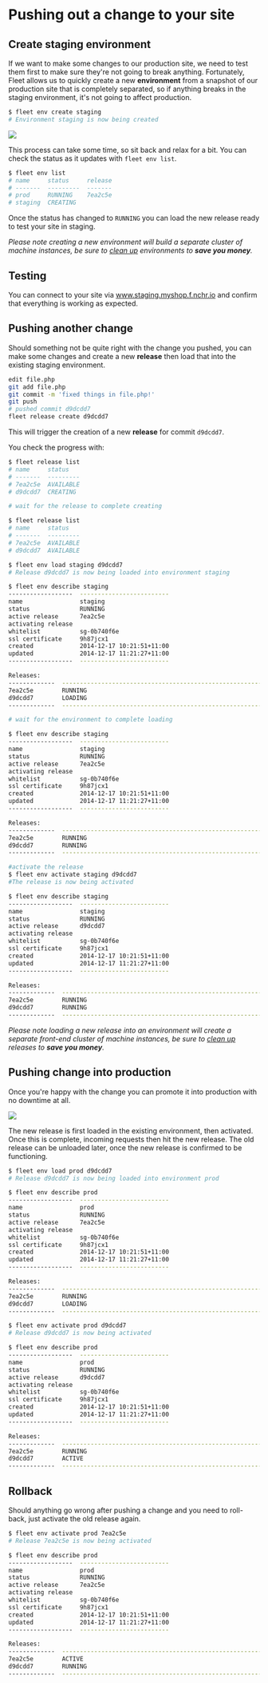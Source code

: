 # Pushing out a change to your site

## Create staging environment

If we want to make some changes to our production site, we need to test them first
to make sure they're not going to break anything. Fortunately, Fleet allows us to
quickly create a new **environment** from a snapshot of our production site that
is completely separated, so if anything breaks in the staging environment, it's
not going to affect production.

```bash
$ fleet env create staging
# Environment staging is now being created
```

![](/getting-started/fleet-new-env.png)

This process can take some time, so sit back and relax for a bit.
You can check the status as it updates with `fleet env list`.

```bash
$ fleet env list
# name     status     release
# -------  ---------  -------
# prod     RUNNING    7ea2c5e
# staging  CREATING

```

Once the status has changed to `RUNNING` you can load the new release ready to test your site in
staging.

_Please note creating a new environment will build a separate cluster of machine instances, be sure to
[clean up](/getting-started/cleaning-up-environments/) environments to **save you money**._

## Testing

You can connect to your site via www.staging.myshop.f.nchr.io and confirm
that everything is working as expected.

## Pushing another change

Should something not be quite right with the change you pushed, you can make
some changes and create a new **release** then load that into the existing
staging environment.

```bash
edit file.php
git add file.php
git commit -m 'fixed things in file.php!'
git push
# pushed commit d9dcdd7
fleet release create d9dcdd7
```

This will trigger the creation of a new **release** for commit `d9dcdd7`.

You check the progress with:

```bash
$ fleet release list
# name     status
# -------  ---------
# 7ea2c5e  AVAILABLE
# d9dcdd7  CREATING

# wait for the release to complete creating

$ fleet release list
# name     status
# -------  ---------
# 7ea2c5e  AVAILABLE
# d9dcdd7  AVAILABLE

$ fleet env load staging d9dcdd7
# Release d9dcdd7 is now being loaded into environment staging

$ fleet env describe staging
------------------  -------------------------
name                staging
status              RUNNING
active release      7ea2c5e
activating release
whitelist           sg-0b740f6e
ssl certificate     9h87jcx1
created             2014-12-17 10:21:51+11:00
updated             2014-12-17 11:21:27+11:00
------------------  -------------------------

Releases:
-------------  -----------------------------------------------------------------------
7ea2c5e        RUNNING
d9dcdd7        LOADING
-------------  -----------------------------------------------------------------------

# wait for the environment to complete loading

$ fleet env describe staging
------------------  -------------------------
name                staging
status              RUNNING
active release      7ea2c5e
activating release
whitelist           sg-0b740f6e
ssl certificate     9h87jcx1
created             2014-12-17 10:21:51+11:00
updated             2014-12-17 11:21:27+11:00
------------------  -------------------------

Releases:
-------------  -----------------------------------------------------------------------
7ea2c5e        RUNNING
d9dcdd7        RUNNING
-------------  -----------------------------------------------------------------------

#activate the release
$ fleet env activate staging d9dcdd7
#The release is now being activated

$ fleet env describe staging
------------------  -------------------------
name                staging
status              RUNNING
active release      d9dcdd7
activating release
whitelist           sg-0b740f6e
ssl certificate     9h87jcx1
created             2014-12-17 10:21:51+11:00
updated             2014-12-17 11:21:27+11:00
------------------  -------------------------

Releases:
-------------  -----------------------------------------------------------------------
7ea2c5e        RUNNING
d9dcdd7        RUNNING
-------------  -----------------------------------------------------------------------


```
_Please note loading a new release into an environment will create a separate front-end cluster of machine instances, be sure to
[clean up](/getting-started/cleaning-up-releases/) releases to **save you money**._

## Pushing change into production

Once you're happy with the change you can promote it into
production with no downtime at all.

![](/getting-started/fleet-promote-to-prod.png)

The new release is first loaded in the existing environment,
then activated.
Once this is complete, incoming requests then hit the new
release. The old release can be unloaded later, once the new
release is confirmed to be functioning.

```bash
$ fleet env load prod d9dcdd7
# Release d9dcdd7 is now being loaded into environment prod

$ fleet env describe prod
------------------  -------------------------
name                prod
status              RUNNING
active release      7ea2c5e
activating release
whitelist           sg-0b740f6e
ssl certificate     9h87jcx1
created             2014-12-17 10:21:51+11:00
updated             2014-12-17 11:21:27+11:00
------------------  -------------------------

Releases:
-------------  -----------------------------------------------------------------------
7ea2c5e        RUNNING
d9dcdd7        LOADING
-------------  -----------------------------------------------------------------------

$ fleet env activate prod d9dcdd7
# Release d9dcdd7 is now being activated

$ fleet env describe prod
------------------  -------------------------
name                prod
status              RUNNING
active release      d9dcdd7
activating release
whitelist           sg-0b740f6e
ssl certificate     9h87jcx1
created             2014-12-17 10:21:51+11:00
updated             2014-12-17 11:21:27+11:00
------------------  -------------------------

Releases:
-------------  -----------------------------------------------------------------------
7ea2c5e        RUNNING
d9dcdd7        ACTIVE
-------------  -----------------------------------------------------------------------
```

## Rollback

Should anything go wrong after pushing a change and you need to roll-back, just activate the old release again.

```bash
$ fleet env activate prod 7ea2c5e
# Release 7ea2c5e is now being activated

$ fleet env describe prod
------------------  -------------------------
name                prod
status              RUNNING
active release      7ea2c5e
activating release
whitelist           sg-0b740f6e
ssl certificate     9h87jcx1
created             2014-12-17 10:21:51+11:00
updated             2014-12-17 11:21:27+11:00
------------------  -------------------------

Releases:
-------------  -----------------------------------------------------------------------
7ea2c5e        ACTIVE
d9dcdd7        RUNNING
-------------  -----------------------------------------------------------------------

```
